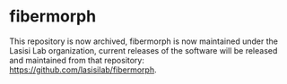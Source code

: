 ﻿# fibermorph

This repository is now archived, fibermorph is now maintained under the Lasisi Lab organization, current releases of the software will be released and maintained from that repository: https://github.com/lasisilab/fibermorph. 
